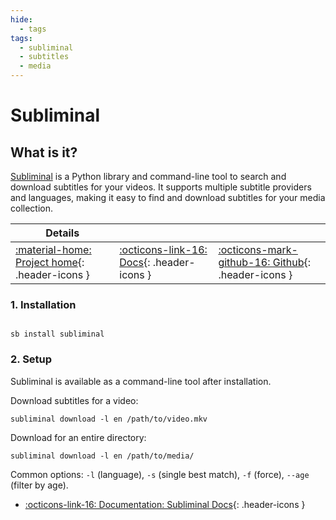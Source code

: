 ```yaml
---
hide:
  - tags
tags:
  - subliminal
  - subtitles
  - media
---
```


# Subliminal

## What is it?

[Subliminal](https://github.com/Diaoul/subliminal) is a Python library and command-line tool to search and download subtitles for your videos. It supports multiple subtitle providers and languages, making it easy to find and download subtitles for your media collection.

| Details     |             |             |
|-------------|-------------|-------------|
| [:material-home: Project home](https://github.com/Diaoul/subliminal){: .header-icons } | [:octicons-link-16: Docs](https://subliminal.readthedocs.io/){: .header-icons } | [:octicons-mark-github-16: Github](https://github.com/Diaoul/subliminal){: .header-icons } |

### 1. Installation

``` shell

sb install subliminal

```

### 2. Setup

Subliminal is available as a command-line tool after installation.

Download subtitles for a video:

``` shell
subliminal download -l en /path/to/video.mkv
```

Download for an entire directory:

``` shell
subliminal download -l en /path/to/media/
```

Common options: `-l` (language), `-s` (single best match), `-f` (force), `--age` (filter by age).

- [:octicons-link-16: Documentation: Subliminal Docs](https://subliminal.readthedocs.io/){: .header-icons }
